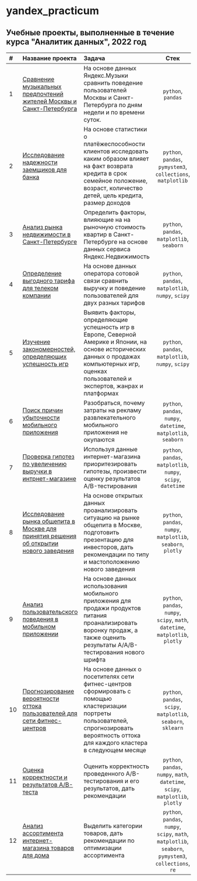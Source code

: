 # yandex_practicum
## Учебные проекты, выполненные в течение курса "Аналитик данных", 2022 год

| # | Название проекта      | Задача             | Стек        | 
| :-| :-------------------- | :-------------------- |:-------------------:|
| 1 | [Сравнение музыкальных предпочтений жителей Москвы и Санкт-Петербурга](https://github.com/mariaishina/yandex_practicum/tree/main/p1_yandex_music) | На основе данных Яндекс.Музыки сравнить поведение пользователей Москвы и Санкт-Петербурга по дням недели и по времени суток. | `python`, `pandas` | 
| 2 | [Исследование надежности заемщиков для банка](https://github.com/mariaishina/yandex_practicum/tree/main/p2_credit_rating_bank_clients) | На основе статистики о платёжеспособности клиентов исследовать каким образом влияет на факт возврата кредита в срок семейное положение, возраст, количество детей, цель кредита, размер доходов |`python`, `pandas`, `pymystem3`, `collections`, `matplotlib`|
| 3 | [Анализ рынка недвижимости в Санкт-Петербурге](https://github.com/mariaishina/yandex_practicum/tree/main/p3_real_estate_spb) | Определить факторы, влияющие на на рыночную стоимость квартир в Санкт-Петербурге на основе данных сервиса Яндекс.Недвижимость |`python`, `pandas`, `matplotlib`, `seaborn`|
| 4 | [Определение выгодного тарифа для телеком компании](https://github.com/mariaishina/yandex_practicum/tree/main/p4_telecom_tariff_compare) | На основе данных оператора сотовой связи сравнить выручку и поведение пользователей для двух разных тарифов |`python`, `pandas`, `matplotlib`, `numpy`, `scipy` |
| 5 | [Изучение закономерностей, определяющих успешность игр](https://github.com/mariaishina/yandex_practicum/tree/main/p5_popular_games) | Выявить факторы, определяющие успешность игр в Европе, Северной Америке и Японии, на основе исторических данных о продажах компьютерных игр, оценках пользователей и экспертов, жанрах и платформах |`python`, `pandas`, `matplotlib`, `numpy`, `scipy`|
| 6 | [Поиск причин убыточности мобильного приложения](https://github.com/mariaishina/yandex_practicum/tree/main/p7_app_causes_of_loss) | Разобраться, почему затраты на рекламу развлекательного мобильного приложения не окупаются |`python`, `pandas`, `numpy`, `datetime`, `matplotlib`, `seaborn`|
| 7 | [Проверка гипотез по увеличению выручки в интрнет-магазине](https://github.com/mariaishina/yandex_practicum/tree/main/p8_ab_ecom_increase_revenue) | Используя данные интернет-магазина приоритезировать гипотезы, произвести оценку результатов A/B-тестирования |`python`, `pandas`, `matplotlib`, `numpy`, `scipy`, `datetime`|https://github.com/mariaishina/yandex_practicum/tree/main/p8_ab_ecom_increase_revenue|
| 8 | [Исследование рынка общепита в Москве для принятия решения об открытии нового заведения](https://github.com/mariaishina/yandex_practicum/tree/main/p9_place_for_cafe) | На основе открытых данных проанализировать ситуацию на рынке общепита в Москве, подготовить презентацию для инвесторов, дать рекомендации по типу и мастоположению нового заведения |`python`, `pandas`, `numpy`, `matplotlib`, `seaborn`, `plotly`|
| 9 | [Анализ пользовательского поведения в мобильном приложении](https://github.com/mariaishina/yandex_practicum/tree/main/p10_aab_app_new_font) | На основе данных использования мобильного приложения для продажи продуктов питания проанализировать воронку продаж, а также оценить результаты A/A/B-тестирования нового шрифта |`python`, `pandas`, `numpy`, `scipy`, `math`, `datetime`, `matplotlib`, `plotly`|
| 10 | [Прогнозирование вероятности оттока пользователей для сети фитнес-центров](https://github.com/mariaishina/yandex_practicum/tree/main/p12_ml_fitness_clients_churn) | На основе данных о посетителях сети фитнес-центров сформировать с помощью кластеризации портреты пользователей, спрогнозировать вероятность оттока для каждого кластера в следующем месяце |`python`, `pandas`, `scipy`, `matplotlib`, `seaborn`, `sklearn`|
| 11 | [Оценка корректности и результатов А/В-теста](https://github.com/mariaishina/yandex_practicum/tree/main/p13_ab_rules) | Оценить корректность проведенного А/В-тестирования и его результатов, дать рекомендации  |`python`, `pandas`, `numpy`, `math`, `datetime`, `scipy`, `matplotlib`, `plotly`|
| 12 | [Анализ ассортимента интернет-магазина товаров для дома](https://github.com/mariaishina/yandex_practicum/tree/main/p14_ecom_range)| Выделить категории товаров, дать рекомендации по оптимизации ассортимента |`python`, `pandas`, `numpy`, `scipy`, `math`, `matplotlib`, `seaborn`, `pymystem3`, `collections`, `re`|
